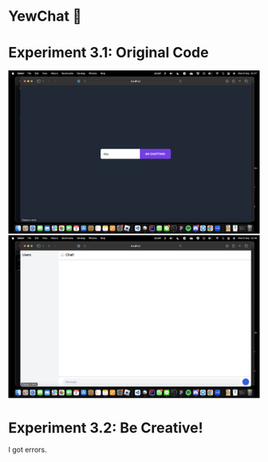 # YewChat 💬

# Experiment 3.1: Original Code
![3.1](image.png)
![3.1.1](image-1.png)

# Experiment 3.2: Be Creative!
I got errors.